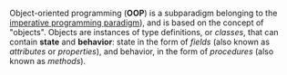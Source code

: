 Object-oriented programming (**OOP**) is a subparadigm belonging to the [imperative programming paradigm](./imperative-paradigm.md)), and is based on the concept of "objects". Objects are instances of type definitions, or *classes*, that can contain **state** and **behavior**: state in the form of *fields* (also known as *attributes* or *properties*), and behavior, in the form of *procedures* (also known as *methods*).